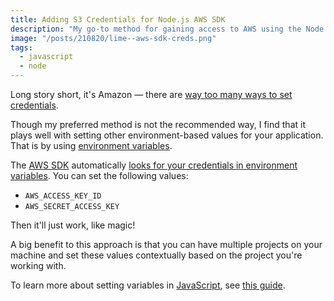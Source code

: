 ```yaml
---
title: Adding S3 Credentials for Node.js AWS SDK
description: "My go-to method for gaining access to AWS using the Node.js tooling."
image: "/posts/210820/lime--aws-sdk-creds.png"
tags:
  - javascript
  - node
---
```


Long story short, it's Amazon — there are [way too many ways to set credentials](https://docs.aws.amazon.com/sdk-for-javascript/v2/developer-guide/setting-credentials-node.html).

Though my preferred method is not the recommended way, I find that it plays well with setting other environment-based values for your application. That is by using [environment variables](/posts/wtf-is-environment-variable/).

The [AWS SDK](https://github.com/aws/aws-sdk-js-v3) automatically [looks for your credentials in environment variables](https://docs.aws.amazon.com/sdk-for-javascript/v2/developer-guide/loading-node-credentials-environment.html). You can set the following values:

- `AWS_ACCESS_KEY_ID`
- `AWS_SECRET_ACCESS_KEY`

Then it'll just work, like magic!

A big benefit to this approach is that you can have multiple projects on your machine and set these values contextually based on the project you're working with.

To learn more about setting variables in [JavaScript](/posts/wtf-is-javascript/), see [this guide](/posts/set-env-var-js-projects/).
